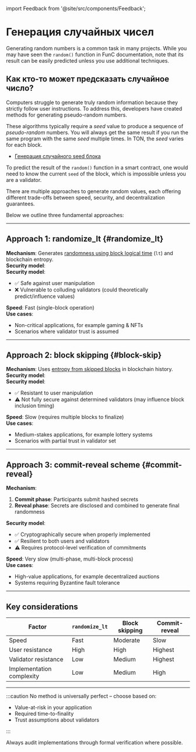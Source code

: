 import Feedback from '@site/src/components/Feedback';

# Генерация случайных чисел

Generating random numbers is a common task in many projects. While you may have seen the `random()` function in FunC documentation, note that its result can be easily predicted unless you use additional techniques.

## Как кто-то может предсказать случайное число?

Computers struggle to generate truly random information because they strictly follow user instructions. To address this, developers have created methods for generating pseudo-random numbers.

These algorithms typically require a _seed_ value to produce a sequence of _pseudo-random_ numbers. You will always get the same result if you run the same program with the same _seed_ multiple times. In TON, the _seed_ varies for each block.

- [Генерация случайного seed блока](/v3/guidelines/smart-contracts/security/random)

To predict the result of the `random()` function in a smart contract, one would need to know the current `seed` of the block, which is impossible unless you are a validator.

There are multiple approaches to generate random values, each offering different trade-offs between speed, security, and decentralization guarantees.

Below we outline three fundamental approaches:

---

## Approach 1: randomize_lt {#randomize_lt}

**Mechanism**: Generates [randomness using block logical time](https://docs.ton.org/v3/guidelines/smart-contracts/security/ton-hack-challenge-1/#4-lottery) (`lt`) and blockchain entropy.\
**Security model**:\
**Security model**:

- ✅ Safe against user manipulation
- ❌ Vulnerable to colluding validators (could theoretically predict/influence values)

**Speed**: Fast (single-block operation)\
**Use cases**:

- Non-critical applications, for example gaming & NFTs
- Scenarios where validator trust is assumed

---

## Approach 2: block skipping {#block-skip}

**Mechanism**: Uses [entropy from skipped blocks](https://github.com/puppycats/ton-random?tab=readme-ov-file#ton-random) in blockchain history.\
**Security model**:\
**Security model**:

- ✅ Resistant to user manipulation
- ⚠️ Not fully secure against determined validators (may influence block inclusion timing)

**Speed**: Slow (requires multiple blocks to finalize)\
**Use cases**:

- Medium-stakes applications, for example lottery systems
- Scenarios with partial trust in validator set

---

## Approach 3: commit-reveal scheme {#commit-reveal}

**Mechanism**:

1. **Commit phase**: Participants submit hashed secrets
2. **Reveal phase**: Secrets are disclosed and combined to generate final randomness

**Security model**:

- ✅ Cryptographically secure when properly implemented
- ✅ Resilient to both users and validators
- ⚠️ Requires protocol-level verification of commitments

**Speed**: Very slow (multi-phase, multi-block process)\
**Use cases**:

- High-value applications, for example decentralized auctions
- Systems requiring Byzantine fault tolerance

---

## Key considerations

| Factor                    | `randomize_lt` | Block skipping | Commit-reveal |
| ------------------------- | -------------- | -------------- | ------------- |
| Speed                     | Fast           | Moderate       | Slow          |
| User resistance           | High           | High           | Highest       |
| Validator resistance      | Low            | Medium         | Highest       |
| Implementation complexity | Low            | Medium         | High          |

---

:::caution
No method is universally perfect – choose based on:

- Value-at-risk in your application
- Required time-to-finality
- Trust assumptions about validators

:::

Always audit implementations through formal verification where possible.

<Feedback />
